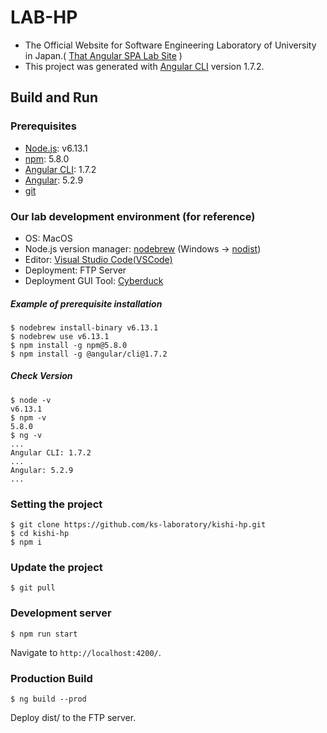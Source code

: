 # LAB-HP
- The Official Website for Software Engineering Laboratory of University in Japan.( [That Angular SPA Lab Site](http://www.kishi.mgmt.waseda.ac.jp) )
- This project was generated with [Angular CLI](https://github.com/angular/angular-cli) version 1.7.2.

## Build and Run

### Prerequisites
- [Node.js](https://nodejs.org/en/): v6.13.1
- [npm](https://www.npmjs.com/): 5.8.0
- [Angular CLI](https://github.com/angular/angular-cli): 1.7.2
- [Angular](https://angular-ja.firebaseapp.com/): 5.2.9
- [git](https://git-scm.com/)

### Our lab development environment (for reference)
- OS: MacOS
- Node.js version manager: [nodebrew](https://github.com/hokaccha/nodebrew) (Windows -> [nodist](https://github.com/marcelklehr/nodist))
- Editor: [Visual Studio Code(VSCode)](https://code.visualstudio.com/)
- Deployment: FTP Server
- Deployment GUI Tool: [Cyberduck](https://cyberduck.io/)

##### Example of prerequisite installation
```
$ nodebrew install-binary v6.13.1
$ nodebrew use v6.13.1
$ npm install -g npm@5.8.0
$ npm install -g @angular/cli@1.7.2
```

##### Check Version
```
$ node -v
v6.13.1
$ npm -v
5.8.0
$ ng -v
...
Angular CLI: 1.7.2
...
Angular: 5.2.9
...
```

### Setting the project
```
$ git clone https://github.com/ks-laboratory/kishi-hp.git
$ cd kishi-hp
$ npm i
```

### Update the project
```
$ git pull
```

### Development server
```
$ npm run start
```
Navigate to `http://localhost:4200/`.

### Production Build
```
$ ng build --prod
```
Deploy dist/ to the FTP server.
